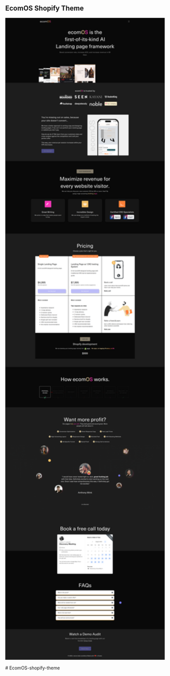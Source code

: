 ## EcomOS Shopify Theme

 <p align="center">
      <img width="600" src="./ecomos-screenshot.png" >
</p>
# EcomOS-shopify-theme